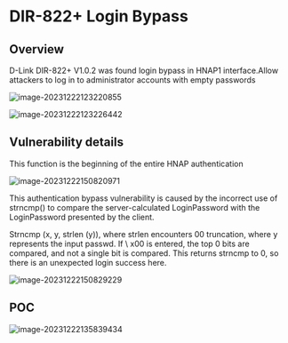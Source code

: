 # DIR-822+ Login Bypass

## Overview

D-Link DIR-822+ V1.0.2 was found login bypass in HNAP1 interface.Allow attackers to log in to administrator accounts with empty passwords

![image-20231222123220855](https://github.com/funny-mud-peee/IoT-vuls/blob/main/dir822%2B/2/img/image-20231221212125407.png)

![image-20231222123226442](https://github.com/funny-mud-peee/IoT-vuls/blob/main/dir822%2B/2/img/image-20231221212129179.png)

## Vulnerability details

This function is the beginning of the entire HNAP authentication

![image-20231222150820971](https://github.com/funny-mud-peee/IoT-vuls/blob/main/dir822%2B/2/img/image-20231222150820971.png)

This authentication bypass vulnerability is caused by the incorrect use of strncmp() to compare the server-calculated LoginPassword with the LoginPassword presented by the client.

Strncmp (x, y, strlen (y)), where strlen encounters 00 truncation, where y represents the input passwd. If \ x00 is entered, the top 0 bits are compared, and not a single bit is compared. This returns strncmp to 0, so there is an unexpected login success here.

![image-20231222150829229](https://github.com/funny-mud-peee/IoT-vuls/blob/main/dir822%2B/2/img/image-20231222150829229.png)

## POC

![image-20231222135839434](https://github.com/funny-mud-peee/IoT-vuls/blob/main/dir822%2B/2/img/image-20231222135839434.png)
